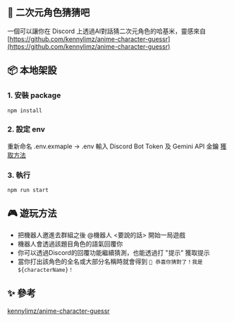 ## 📖 二次元角色猜猜吧
一個可以讓你在 Discord 上透過AI對話猜二次元角色的哈基米，靈感來自 [https://github.com/kennylimz/anime-character-guessr](https://github.com/kennylimz/anime-character-guessr)

## 📦 本地架設
### 1. 安裝 package
```
npm install
```

### 2. 設定 env
重新命名 .env.exmaple -> .env
輸入 Discord Bot Token 及 Gemini API 金鑰 [獲取方法](https://ai.google.dev/gemini-api/docs/api-key?hl=zh-tw)

### 3. 執行
```
npm run start
```

## 🎮 遊玩方法

- 把機器人邀進去群組之後 @機器人 <要說的話> 開始一局遊戲
- 機器人會透過該題目角色的語氣回覆你
- 你可以透過Discord的回覆功能繼續猜測，也能透過打 "提示" 獲取提示
- 當你打出該角色的全名或大部分名稱時就會得到 `🎉 恭喜你猜對了！我是 ${characterName}！`

## ✨ 參考
[kennylimz/anime-character-guessr](https://github.com/kennylimz/anime-character-guessr)
